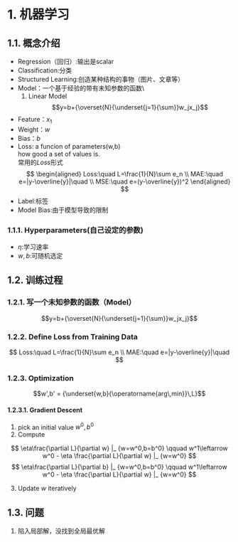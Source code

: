 
# 1. 机器学习

## 1.1. 概念介绍

- Regression（回归）:输出是scalar
- Classification:分类
- Structured Learning:创造某种结构的事物（图片、文章等）
- Model：一个基于经验的带有未知参数的函数\
  1. Linear Model
  $$y=b+{\overset{N}{\underset{j=1}{\sum}}w_jx_j}$$
- Feature：$x_1$
- Weight：$w$
- Bias：$b$
- Loss: a funcion of parameters(w,b)\
how good a set of values is.\
常用的$Loss$形式
$$
\begin{aligned}
Loss:\quad L=\frac{1}{N}\sum e_n \\
MAE:\quad e=|y-\overline{y}|\quad \\
MSE:\quad e=(y-\overline{y})^2
\end{aligned}
$$
- Label:标签
- Model Bias:由于模型导致的限制
  
### 1.1.1. Hyperparameters(自己设定的参数)

- $\eta$:学习速率
- $w,b$:可随机选定
  
## 1.2. 训练过程

### 1.2.1. 写一个未知参数的函数（Model）

$$y=b+{\overset{N}{\underset{j=1}{\sum}}w_jx_j}$$

### 1.2.2. Define Loss from Training Data

$$
Loss:\quad L=\frac{1}{N}\sum e_n  \\
MAE:\quad e=|y-\overline{y}|\quad
$$

### 1.2.3. Optimization &nbsp; 

$$w',b' = {\underset{w,b}{\operatorname{arg\,min}}\,L}$$

#### 1.2.3.1. Gradient Descent

1. pick an initial value $w^0,b^0$
2. Compute

$$
\eta\frac{\partial L}{\partial w} |_ {w=w^0,b=b^0} \qquad  w^1\leftarrow w^0 - \eta \frac{\partial L}{\partial w} |_ {w=w^0} 
$$
$$
\eta\frac{\partial L}{\partial b} |_ {w=w^0,b=b^0} \qquad  w^1\leftarrow w^0 - \eta \frac{\partial L}{\partial w} |_ {w=w^0}
$$

3. Update $w$ iteratively

## 1.3. 问题

1. 陷入局部解，没找到全局最优解